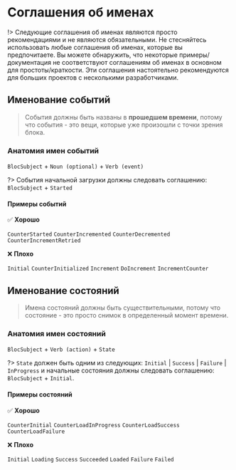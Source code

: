 # Соглашения об именах

!> Следующие соглашения об именах являются просто рекомендациями и не являются обязательными. Не стесняйтесь использовать любые соглашения об именах, которые вы предпочитаете. Вы можете обнаружить, что некоторые примеры/документация не соответствуют соглашениям об именах в основном для простоты/краткости. Эти соглашения настоятельно рекомендуются для больших проектов с несколькими разработчиками.

## Именование событий

> События должны быть названы в **прошедшем времени**, потому что события - это вещи, которые уже произошли с точки зрения блока.

### Анатомия имен событий

`BlocSubject` + `Noun (optional)` + `Verb (event)`

?> События начальной загрузки должны следовать соглашению: `BlocSubject` + `Started`

#### Примеры событий

✅ **Хорошо**

`CounterStarted`
`CounterIncremented`
`CounterDecremented`
`CounterIncrementRetried`

❌ **Плохо**

`Initial`
`CounterInitialized`
`Increment`
`DoIncrement`
`IncrementCounter`

## Именование состояний

> Имена состояний должны быть существительными, потому что состояние - это просто снимок в определенный момент времени.

### Анатомия имен состояний

`BlocSubject` + `Verb (action)` + `State`

?> `State` должен быть одним из следующих: `Initial` | `Success` | `Failure` | `InProgress` и
начальные состояния должны следовать соглашению: `BlocSubject` + `Initial`.

#### Примеры состояний

✅ **Хорошо**

`CounterInitial`
`CounterLoadInProgress`
`CounterLoadSuccess`
`CounterLoadFailure`

❌ **Плохо**

`Initial`
`Loading`
`Success`
`Succeeded`
`Loaded`
`Failure`
`Failed`
